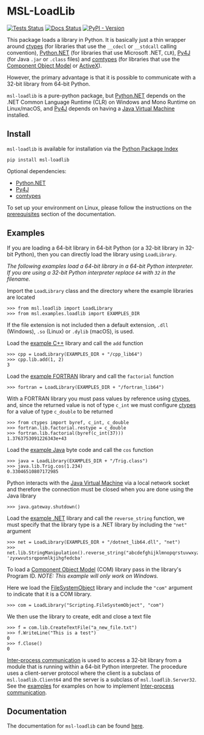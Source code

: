 # MSL-LoadLib

[![Tests Status](https://github.com/MSLNZ/msl-loadlib/actions/workflows/tests.yml/badge.svg)](https://github.com/MSLNZ/msl-loadlib/actions/workflows/tests.yml)
[![Docs Status](https://github.com/MSLNZ/msl-loadlib/actions/workflows/docs.yml/badge.svg)](https://github.com/MSLNZ/msl-loadlib/actions/workflows/docs.yml)
[![PyPI - Version](https://img.shields.io/pypi/v/msl-loadlib?logo=pypi&logoColor=gold&label=PyPI&color=blue)](https://pypi.org/project/msl-loadlib/)

This package loads a library in Python. It is basically just a thin wrapper around [ctypes] (for libraries that use the `__cdecl` or `__stdcall` calling convention), [Python.NET] (for libraries that use Microsoft .NET, `CLR`), [Py4J] (for Java `.jar` or `.class` files) and [comtypes] (for libraries that use the [Component Object Model] or [ActiveX]).

However, the primary advantage is that it is possible to communicate with a 32-bit library from 64-bit Python.

`msl-loadlib` is a pure-python package, but [Python.NET] depends on the .NET Common Language Runtime (CLR) on Windows and Mono Runtime on Linux/macOS, and [Py4J] depends on having a [Java Virtual Machine] installed.

## Install
`msl-loadlib` is available for installation via the [Python Package Index](https://pypi.org/project/msl-loadlib/)

```console
pip install msl-loadlib
```

Optional dependencies:

* [Python.NET]
* [Py4J]
* [comtypes]



To set up your environment on Linux, please follow the instructions on the [prerequisites](https://mslnz.github.io/msl-loadlib/latest/install/#linux) section of the documentation.

## Examples
If you are loading a 64-bit library in 64-bit Python (or a 32-bit library in 32-bit Python), then you can directly load the library using `LoadLibrary`.

*The following examples load a 64-bit library in a 64-bit Python interpreter. If you are using a 32-bit Python interpreter replace `64` with `32` in the filename.*

Import the `LoadLibrary` class and the directory where the example libraries are located

<!-- invisible-code-block: pycon
>>> SKIP_README_ALL()

-->

```pycon
>>> from msl.loadlib import LoadLibrary
>>> from msl.examples.loadlib import EXAMPLES_DIR

```

If the file extension is not included then a default extension, `.dll` (Windows), `.so` (Linux) or `.dylib` (macOS), is used.

Load the [example C++](https://github.com/MSLNZ/msl-loadlib/blob/main/src/msl/examples/loadlib/cpp_lib.cpp) library and call the `add` function

```pycon
>>> cpp = LoadLibrary(EXAMPLES_DIR + "/cpp_lib64")
>>> cpp.lib.add(1, 2)
3

```

Load the [example FORTRAN](https://github.com/MSLNZ/msl-loadlib/blob/main/src/msl/examples/loadlib/fortran_lib.f90) library and call the `factorial` function

```pycon
>>> fortran = LoadLibrary(EXAMPLES_DIR + "/fortran_lib64")

```

With a FORTRAN library you must pass values by reference using [ctypes], and, since the returned value is not of type `c_int` we must configure [ctypes] for a value of type `c_double` to be returned

```pycon
>>> from ctypes import byref, c_int, c_double
>>> fortran.lib.factorial.restype = c_double
>>> fortran.lib.factorial(byref(c_int(37)))
1.3763753091226343e+43

```

Load the [example Java](https://github.com/MSLNZ/msl-loadlib/blob/main/src/msl/examples/loadlib/Trig.java) byte code and call the `cos` function

```pycon
>>> java = LoadLibrary(EXAMPLES_DIR + "/Trig.class")
>>> java.lib.Trig.cos(1.234)
0.33046510807172985

```

Python interacts with the [Java Virtual Machine] via a local network socket and therefore the connection must be closed when you are done using the Java library

```pycon
>>> java.gateway.shutdown()

```

Load the [example .NET](https://github.com/MSLNZ/msl-loadlib/blob/main/src/msl/examples/loadlib/dotnet_lib.cs) library and call the `reverse_string` function, we must specify that the library type is a .NET library by including the `"net"` argument

<!-- invisible-code-block: pycon
>>> SKIP_README_DOTNET()

-->

```pycon
>>> net = LoadLibrary(EXAMPLES_DIR + "/dotnet_lib64.dll", "net")
>>> net.lib.StringManipulation().reverse_string("abcdefghijklmnopqrstuvwxyz")
'zyxwvutsrqponmlkjihgfedcba'

```

<!-- invisible-code-block: pycon
# https://github.com/pythonnet/pythonnet/issues/1683
>>> net.cleanup()

-->

To load a [Component Object Model] (COM) library pass in the library's Program ID. *NOTE: This example will only work on Windows.*

Here we load the [FileSystemObject](https://learn.microsoft.com/en-us/office/vba/language/reference/user-interface-help/filesystemobject-object) library and include the `"com"` argument to indicate that it is a COM library.

<!-- invisible-code-block: pycon
>>> SKIP_README_COM()

-->

```pycon
>>> com = LoadLibrary("Scripting.FileSystemObject", "com")

```

We then use the library to create, edit and close a text file

```pycon
>>> f = com.lib.CreateTextFile("a_new_file.txt")
>>> f.WriteLine("This is a test")
0
>>> f.Close()
0

```

<!-- invisible-code-block: pycon
>>> import os
>>> os.remove("a_new_file.txt")

-->

[Inter-process communication] is used to access a 32-bit library from a module that is running within a 64-bit Python interpreter. The procedure uses a client-server protocol where the client is a subclass of ``msl.loadlib.Client64`` and the server is a subclass of ``msl.loadlib.Server32``. See the [examples](https://mslnz.github.io/msl-loadlib/latest/examples) for examples on how to implement [Inter-process communication].

## Documentation
The documentation for `msl-loadlib` can be found [here](https://mslnz.github.io/msl-loadlib/latest/).

[ctypes]: https://docs.python.org/3/library/ctypes.html
[Python.NET]: https://pythonnet.github.io/
[Py4J]: https://www.py4j.org/
[Inter-process communication]: https://en.wikipedia.org/wiki/Inter-process_communication
[Java Virtual Machine]: https://en.wikipedia.org/wiki/Java_virtual_machine
[comtypes]: https://comtypes.readthedocs.io/en/stable/index.html
[Component Object Model]: https://learn.microsoft.com/en-us/windows/win32/com/component-object-model--com--portal
[ActiveX]: https://learn.microsoft.com/en-us/windows/win32/com/activex-controls
